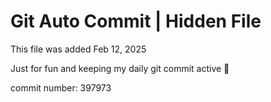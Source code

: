 # Git Auto Commit | Hidden File

This file was added Feb 12, 2025

Just for fun and keeping my daily git commit active 🤪

commit number: 397973
